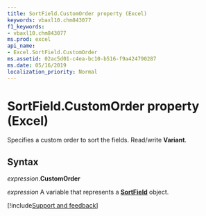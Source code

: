 ```yaml
---
title: SortField.CustomOrder property (Excel)
keywords: vbaxl10.chm843077
f1_keywords:
- vbaxl10.chm843077
ms.prod: excel
api_name:
- Excel.SortField.CustomOrder
ms.assetid: 02ac5d01-c4ea-bc10-b516-f9a424790287
ms.date: 05/16/2019
localization_priority: Normal
---
```



# SortField.CustomOrder property (Excel)

Specifies a custom order to sort the fields. Read/write **Variant**.


## Syntax

_expression_.**CustomOrder**

_expression_ A variable that represents a **[SortField](Excel.SortField.md)** object.




[!include[Support and feedback](~/includes/feedback-boilerplate.md)]